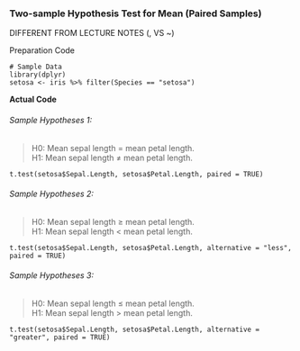 ### Two-sample Hypothesis Test for Mean (Paired Samples)

DIFFERENT FROM LECTURE NOTES (, VS ~)

Preparation Code
```
# Sample Data
library(dplyr)
setosa <- iris %>% filter(Species == "setosa")
```

**Actual Code**
###### Sample Hypotheses 1:
>H0: Mean sepal length = mean petal length.</br>
>H1: Mean sepal length ≠ mean petal length.
```
t.test(setosa$Sepal.Length, setosa$Petal.Length, paired = TRUE)
```
###### Sample Hypotheses 2:
>H0: Mean sepal length ≥ mean petal length.</br>
>H1: Mean sepal length < mean petal length.
```
t.test(setosa$Sepal.Length, setosa$Petal.Length, alternative = "less", paired = TRUE)
```
###### Sample Hypotheses 3:
>H0: Mean sepal length ≤ mean petal length.</br>
>H1: Mean sepal length > mean petal length.
```
t.test(setosa$Sepal.Length, setosa$Petal.Length, alternative = "greater", paired = TRUE)
```

